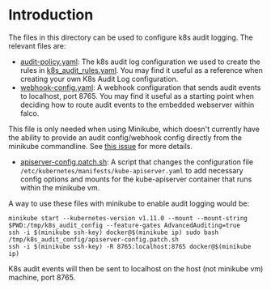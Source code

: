 # Introduction

The files in this directory can be used to configure k8s audit logging. The relevant files are:

* [audit-policy.yaml](./audit-policy.yaml): The k8s audit log configuration we used to create the rules in [k8s_audit_rules.yaml](../../rules/k8s_audit_rules.yaml). You may find it useful as a reference when creating your own K8s Audit Log configuration.
* [webhook-config.yaml](./webhook-config.yaml): A webhook configuration that sends audit events to localhost, port 8765. You may find it useful as a starting point when deciding how to route audit events to the embedded webserver within falco.

This file is only needed when using Minikube, which doesn't currently
have the ability to provide an audit config/webhook config directly
from the minikube commandline. See [this issue](https://github.com/kubernetes/minikube/issues/2741) for more details.

* [apiserver-config.patch.sh](./apiserver-config.patch.sh): A script that changes the configuration file `/etc/kubernetes/manifests/kube-apiserver.yaml` to add necessary config options and mounts for the kube-apiserver container that runs within the minikube vm.

A way to use these files with minikube to enable audit logging would be:

```
minikube start --kubernetes-version v1.11.0 --mount --mount-string $PWD:/tmp/k8s_audit_config --feature-gates AdvancedAuditing=true
ssh -i $(minikube ssh-key) docker@$(minikube ip) sudo bash /tmp/k8s_audit_config/apiserver-config.patch.sh
ssh -i $(minikube ssh-key) -R 8765:localhost:8765 docker@$(minikube ip)
```

K8s audit events will then be sent to localhost on the host (not minikube vm) machine, port 8765.

